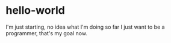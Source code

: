 # hello-world
I'm just starting, no idea what I'm doing so far
I just want to be a programmer, that's my goal now.
